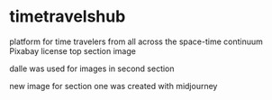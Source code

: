 # timetravelshub
 platform for time travelers from all across the space-time continuum
  Pixabay license top section image

  dalle was used for images in second section

  new image for section one was created with midjourney
